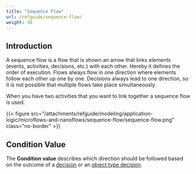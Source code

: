 ```yaml
---
title: "Sequence Flow"
url: /refguide/sequence-flow/
weight: 30
---
```


## Introduction

A sequence flow is a flow that is shown an arrow that links elements (events, activities, decisions, etc.) with each other. Hereby it defines the order of execution. Flows always flow in one direction where elements follow each other up one by one. Decisions always lead to one direction, so it is not possible that multiple flows take place simultaneously.

When you have two activities that you want to link together a sequence flow is used.

{{< figure src="/attachments/refguide/modeling/application-logic/microflows-and-nanoflows/sequence-flow/sequence-flow.png" class="no-border" >}}

## Condition Value

The **Condition value** describes which direction should be followed based on the outcome of a [decision](/refguide/decision/) or an [object type decision](/refguide/object-type-decision/).
